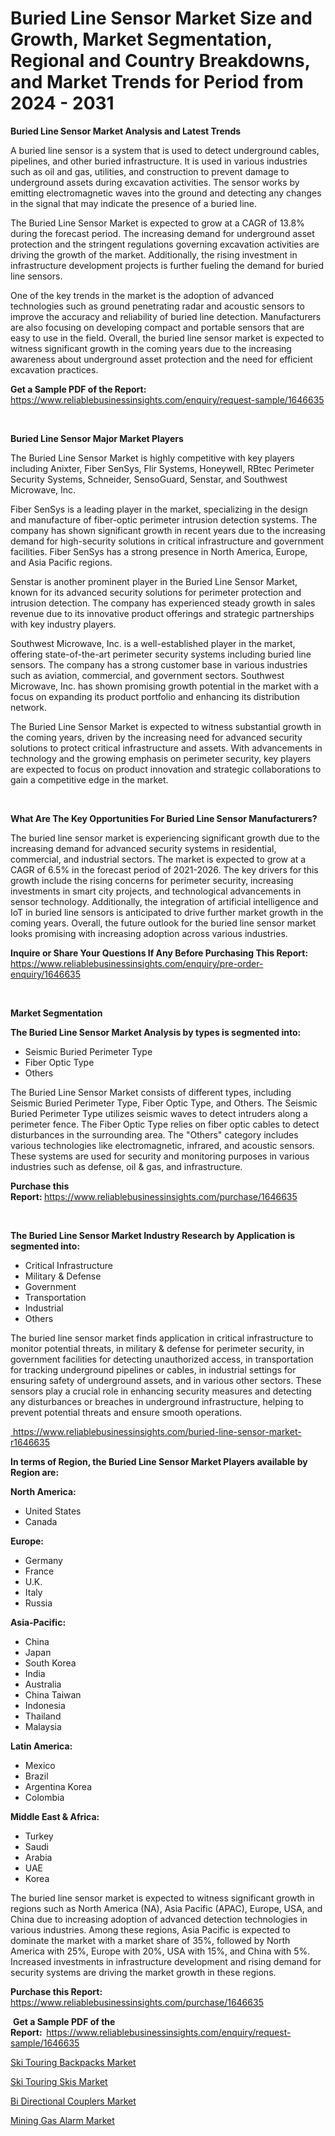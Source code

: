 <p><h1>Buried Line Sensor Market Size and Growth, Market Segmentation, Regional and Country Breakdowns, and Market Trends for Period from 2024 -  2031</h1></p><p><strong>Buried Line Sensor Market Analysis and Latest Trends</strong></p>
<p><p>A buried line sensor is a system that is used to detect underground cables, pipelines, and other buried infrastructure. It is used in various industries such as oil and gas, utilities, and construction to prevent damage to underground assets during excavation activities. The sensor works by emitting electromagnetic waves into the ground and detecting any changes in the signal that may indicate the presence of a buried line.</p><p>The Buried Line Sensor Market is expected to grow at a CAGR of 13.8% during the forecast period. The increasing demand for underground asset protection and the stringent regulations governing excavation activities are driving the growth of the market. Additionally, the rising investment in infrastructure development projects is further fueling the demand for buried line sensors.</p><p>One of the key trends in the market is the adoption of advanced technologies such as ground penetrating radar and acoustic sensors to improve the accuracy and reliability of buried line detection. Manufacturers are also focusing on developing compact and portable sensors that are easy to use in the field. Overall, the buried line sensor market is expected to witness significant growth in the coming years due to the increasing awareness about underground asset protection and the need for efficient excavation practices.</p></p>
<p><strong>Get a Sample PDF of the Report:&nbsp;</strong> <a href="https://www.reliablebusinessinsights.com/enquiry/request-sample/1646635">https://www.reliablebusinessinsights.com/enquiry/request-sample/1646635</a></p>
<p>&nbsp;</p>
<p><strong>Buried Line Sensor Major Market Players</strong></p>
<p><p>The Buried Line Sensor Market is highly competitive with key players including Anixter, Fiber SenSys, Flir Systems, Honeywell, RBtec Perimeter Security Systems, Schneider, SensoGuard, Senstar, and Southwest Microwave, Inc.</p><p>Fiber SenSys is a leading player in the market, specializing in the design and manufacture of fiber-optic perimeter intrusion detection systems. The company has shown significant growth in recent years due to the increasing demand for high-security solutions in critical infrastructure and government facilities. Fiber SenSys has a strong presence in North America, Europe, and Asia Pacific regions.</p><p>Senstar is another prominent player in the Buried Line Sensor Market, known for its advanced security solutions for perimeter protection and intrusion detection. The company has experienced steady growth in sales revenue due to its innovative product offerings and strategic partnerships with key industry players.</p><p>Southwest Microwave, Inc. is a well-established player in the market, offering state-of-the-art perimeter security systems including buried line sensors. The company has a strong customer base in various industries such as aviation, commercial, and government sectors. Southwest Microwave, Inc. has shown promising growth potential in the market with a focus on expanding its product portfolio and enhancing its distribution network.</p><p>The Buried Line Sensor Market is expected to witness substantial growth in the coming years, driven by the increasing need for advanced security solutions to protect critical infrastructure and assets. With advancements in technology and the growing emphasis on perimeter security, key players are expected to focus on product innovation and strategic collaborations to gain a competitive edge in the market.</p></p>
<p>&nbsp;</p>
<p><strong>What Are The Key Opportunities For Buried Line Sensor Manufacturers?</strong></p>
<p><p>The buried line sensor market is experiencing significant growth due to the increasing demand for advanced security systems in residential, commercial, and industrial sectors. The market is expected to grow at a CAGR of 6.5% in the forecast period of 2021-2026. The key drivers for this growth include the rising concerns for perimeter security, increasing investments in smart city projects, and technological advancements in sensor technology. Additionally, the integration of artificial intelligence and IoT in buried line sensors is anticipated to drive further market growth in the coming years. Overall, the future outlook for the buried line sensor market looks promising with increasing adoption across various industries.</p></p>
<p><strong>Inquire or Share Your Questions If Any Before Purchasing This Report:</strong> <a href="https://www.reliablebusinessinsights.com/enquiry/pre-order-enquiry/1646635">https://www.reliablebusinessinsights.com/enquiry/pre-order-enquiry/1646635</a></p>
<p>&nbsp;</p>
<p><strong>Market Segmentation</strong></p>
<p><strong>The Buried Line Sensor Market Analysis by types is segmented into:</strong></p>
<p><ul><li>Seismic Buried Perimeter Type</li><li>Fiber Optic Type</li><li>Others</li></ul></p>
<p><p>The Buried Line Sensor Market consists of different types, including Seismic Buried Perimeter Type, Fiber Optic Type, and Others. The Seismic Buried Perimeter Type utilizes seismic waves to detect intruders along a perimeter fence. The Fiber Optic Type relies on fiber optic cables to detect disturbances in the surrounding area. The "Others" category includes various technologies like electromagnetic, infrared, and acoustic sensors. These systems are used for security and monitoring purposes in various industries such as defense, oil & gas, and infrastructure.</p></p>
<p><strong>Purchase this Report:&nbsp;</strong><a href="https://www.reliablebusinessinsights.com/purchase/1646635">https://www.reliablebusinessinsights.com/purchase/1646635</a></p>
<p>&nbsp;</p>
<p><strong>The Buried Line Sensor Market Industry Research by Application is segmented into:</strong></p>
<p><ul><li>Critical Infrastructure</li><li>Military & Defense</li><li>Government</li><li>Transportation</li><li>Industrial</li><li>Others</li></ul></p>
<p><p>The buried line sensor market finds application in critical infrastructure to monitor potential threats, in military & defense for perimeter security, in government facilities for detecting unauthorized access, in transportation for tracking underground pipelines or cables, in industrial settings for ensuring safety of underground assets, and in various other sectors. These sensors play a crucial role in enhancing security measures and detecting any disturbances or breaches in underground infrastructure, helping to prevent potential threats and ensure smooth operations.</p></p>
<p><a href="https://www.reliablebusinessinsights.com/buried-line-sensor-market-r1646635">&nbsp;https://www.reliablebusinessinsights.com/buried-line-sensor-market-r1646635</a></p>
<p><strong>In terms of Region, the Buried Line Sensor Market Players available by Region are:</strong></p>
<p>
    <p> <strong> North America: </strong>
        <ul>
            <li>United States</li>
            <li>Canada</li>
        </ul>
        </p> 
    <p> <strong> Europe: </strong>
        <ul>
            <li>Germany</li>
            <li>France</li>
            <li>U.K.</li>
            <li>Italy</li>
            <li>Russia</li>
        </ul>
        </p> 
    <p> <strong> Asia-Pacific: </strong>
        <ul>
            <li>China</li>
            <li>Japan</li>
            <li>South Korea</li>
            <li>India</li>
            <li>Australia</li>
            <li>China Taiwan</li>
            <li>Indonesia</li>
            <li>Thailand</li>
            <li>Malaysia</li>
        </ul>
        </p> 
    <p> <strong> Latin America: </strong>
        <ul>
            <li>Mexico</li>
            <li>Brazil</li>
            <li>Argentina Korea</li>
            <li>Colombia</li>
        </ul>
        </p> 
    <p> <strong> Middle East & Africa: </strong>
        <ul>
            <li>Turkey</li>
            <li>Saudi</li>
            <li>Arabia</li>
            <li>UAE</li>
            <li>Korea</li>
        </ul>
    </p>
    </p>
<p><p>The buried line sensor market is expected to witness significant growth in regions such as North America (NA), Asia Pacific (APAC), Europe, USA, and China due to increasing adoption of advanced detection technologies in various industries. Among these regions, Asia Pacific is expected to dominate the market with a market share of 35%, followed by North America with 25%, Europe with 20%, USA with 15%, and China with 5%. Increased investments in infrastructure development and rising demand for security systems are driving the market growth in these regions.</p></p>
<p><strong>Purchase this Report: </strong><a href="https://www.reliablebusinessinsights.com/purchase/1646635">https://www.reliablebusinessinsights.com/purchase/1646635</a></p>
<p>&nbsp;<strong>Get a Sample PDF of the Report:&nbsp;&nbsp;</strong><a href="https://www.reliablebusinessinsights.com/enquiry/request-sample/1646635">https://www.reliablebusinessinsights.com/enquiry/request-sample/1646635</a></p>
<p><strong></strong></p>
<p><p><a href="https://github.com/belaayi865/Market-Research-Report-List-1/blob/main/ski-touring-backpacks-market.md">Ski Touring Backpacks Market</a></p><p><a href="https://github.com/ifhhndtz21/Market-Research-Report-List-1/blob/main/ski-touring-skis-market.md">Ski Touring Skis Market</a></p><p><a href="https://medium.com/@norchellecan/global-bi-directional-couplers-market-focus-on-product-type-up-to-10-db-10-to-20-db-20-to-30-db-1c5d99b4e73c">Bi Directional Couplers Market</a></p><p><a href="https://medium.com/@carlahoustonh51/mining-gas-alarm-market-a-global-and-regional-analysis-focus-on-region-country-level-analysis-ab1b0852dbe1">Mining Gas Alarm Market</a></p></p>